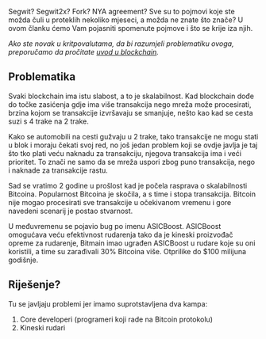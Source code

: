 Segwit? Segwit2x? Fork? NYA agreement? Sve su to pojmovi koje ste možda čuli u proteklih nekoliko mjeseci, a možda ne znate što znače? U ovom članku ćemo Vam pojasniti spomenute pojmove i što se krije iza njih.

*Ako ste novak u kritpovalutama, da bi razumjeli problematiku ovoga, preporučamo da pročitate [uvod u blockchain][blockchain].*


## Problematika

Svaki blockchain ima istu slabost, a to je skalabilnost. Kad blockchain dođe do točke zasićenja gdje ima više transakcija nego mreža može procesirati, brzina kojom se transakcije izvršavaju se smanjuje, nešto kao kad se cesta suzi s 4 trake na 2 trake.

Kako se automobili na cesti gužvaju u 2 trake, tako transakcije ne mogu stati u blok i moraju čekati svoj red, no još jedan problem koji se ovdje javlja je taj što tko plati veću naknadu za transakciju, njegova transakcija ima i veći prioritet. To znači ne samo da se mreža uspori zbog puno transakcija, nego i naknade za transakcije rastu.

Sad se vratimo 2 godine u prošlost kad je počela rasprava o skalabilnosti Bitcoina.
Popularnost Bitcoina je skočila, a s time i stopa transakcija.
Bitcoin nije mogao procesirati sve transakcije u očekivanom vremenu i gore navedeni scenarij je postao stvarnost.

U međuvremenu se pojavio bug po imenu ASICBoost.
ASICBoost omogućava veću efektivnost rudarenja tako da je kineski proizvođač opreme za rudarenje, Bitmain imao ugrađen ASICBoost u rudare koje su oni koristili, a time su zarađivali 30% Bitcoina više. Otprilike do $100 milijuna godišnje.


## Riješenje?

Tu se javljaju problemi jer imamo suprotstavljena dva kampa: 
1. Core developeri (programeri koji rade na Bitcoin protokolu)
2. Kineski rudari




[blockchain]: https://bitfalls.com/hr/2017/08/20/blockchain-explained-blockchain-works/